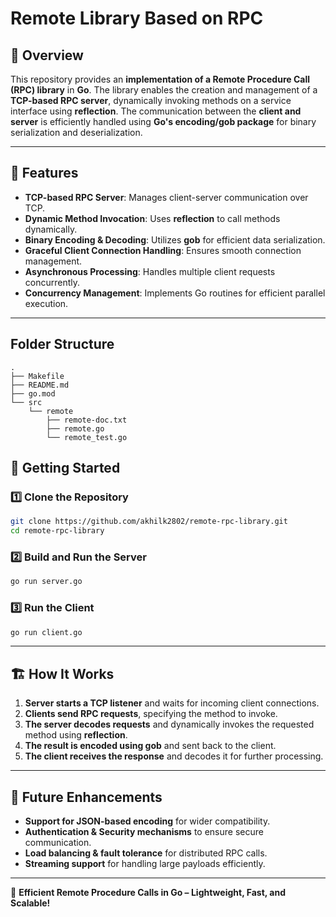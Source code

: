 # Remote Library Based on RPC

## 📌 Overview
This repository provides an **implementation of a Remote Procedure Call (RPC) library** in **Go**. The library enables the creation and management of a **TCP-based RPC server**, dynamically invoking methods on a service interface using **reflection**. The communication between the **client and server** is efficiently handled using **Go's encoding/gob package** for binary serialization and deserialization.

---

## 🚀 Features
- **TCP-based RPC Server**: Manages client-server communication over TCP.
- **Dynamic Method Invocation**: Uses **reflection** to call methods dynamically.
- **Binary Encoding & Decoding**: Utilizes **gob** for efficient data serialization.
- **Graceful Client Connection Handling**: Ensures smooth connection management.
- **Asynchronous Processing**: Handles multiple client requests concurrently.
- **Concurrency Management**: Implements Go routines for efficient parallel execution.

---

## Folder Structure
```plaintext
.
├── Makefile
├── README.md
├── go.mod
└── src
    └── remote
        ├── remote-doc.txt
        ├── remote.go
        └── remote_test.go
```

## 🔧 Getting Started

### **1️⃣ Clone the Repository**
```sh
git clone https://github.com/akhilk2802/remote-rpc-library.git
cd remote-rpc-library
```

### **2️⃣ Build and Run the Server**
```sh
go run server.go
```

### **3️⃣ Run the Client**
```sh
go run client.go
```

---

## 🏗️ How It Works
1. **Server starts a TCP listener** and waits for incoming client connections.
2. **Clients send RPC requests**, specifying the method to invoke.
3. **The server decodes requests** and dynamically invokes the requested method using **reflection**.
4. **The result is encoded using gob** and sent back to the client.
5. **The client receives the response** and decodes it for further processing.

---

## 📄 Future Enhancements
- **Support for JSON-based encoding** for wider compatibility.
- **Authentication & Security mechanisms** to ensure secure communication.
- **Load balancing & fault tolerance** for distributed RPC calls.
- **Streaming support** for handling large payloads efficiently.

---

🚀 **Efficient Remote Procedure Calls in Go – Lightweight, Fast, and Scalable!**

